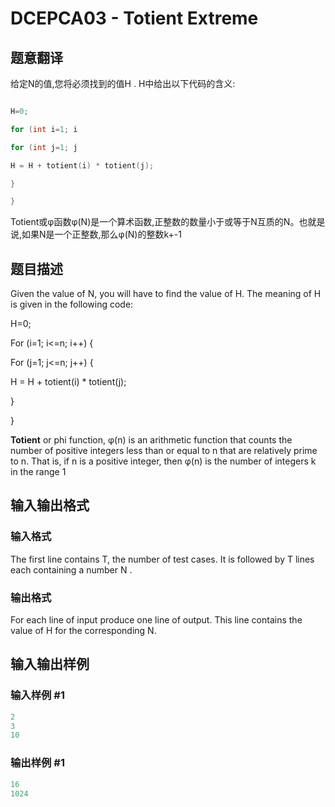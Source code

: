 # DCEPCA03 - Totient Extreme

## 题意翻译

给定N的值,您将必须找到的值H . H中给出以下代码的含义:

```cpp

H=0;

for (int i=1; i

for (int j=1; j

H = H + totient(i) * totient(j);

}

}

```

Totient或φ函数φ(N)是一个算术函数,正整数的数量小于或等于N互质的N。也就是说,如果N是一个正整数,那么φ(N)的整数k+-1

## 题目描述

Given the value of N, you will have to find the value of H. The meaning of H is given in the following code:

H=0;

For (i=1; i<=n; i++) {

For (j=1; j<=n; j++) {

H = H + totient(i) \* totient(j);

}

}

**Totient** or phi function, φ(n) is an arithmetic function that counts the number of positive integers less than or equal to n that are relatively prime to n. That is, if n is a positive integer, then φ(n) is the number of integers k in the range 1

## 输入输出格式

### 输入格式

The first line contains T, the number of test cases. It is followed by T lines each containing a number N .

### 输出格式

For each line of input produce one line of output. This line contains the value of H for the corresponding N.

## 输入输出样例

### 输入样例 #1

```cpp
2
3
10
```


### 输出样例 #1

```cpp
16
1024
```


